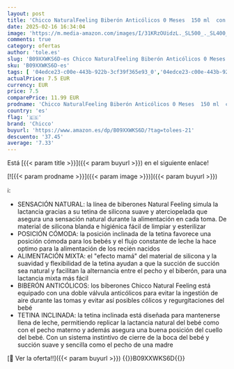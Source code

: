 ```yaml
---
layout: post
title: 'Chicco NaturalFeeling Biberón Anticólicos 0 Meses  150 ml  con Tetina Inclinada de Silicona Suave y Doble Válvula Anti Cólicos  Alimentación Natural y Lactancia Mixta  Rosa'
date: 2025-02-16 16:34:04
image: 'https://m.media-amazon.com/images/I/31KRzOUidzL._SL500_._SL400_.jpg'
comments: true
category: ofertas
author: 'tole.es'
slug: 'B09XXWKS6D-es Chicco NaturalFeeling Biberón Anticólicos 0 Meses 150 ml...'
sku: 'B09XXWKS6D-es'
tags: [ '04edce23-c00e-443b-922b-3cf39f365e93_0','04edce23-c00e-443b-922b-3cf39f365e93_6601','Arborist Merchandising Root','Bebé','Biberones','Biberones y accesorios','Chicco | Alimentos','Lactancia y alimentación','Self Service','Special Features Stores','biberón','chicco','lactancia','🇪🇸', ]
actualPrice: 7.5 EUR
currency: EUR
price: 7.5
comparePrice: 11.99 EUR
prodname: 'Chicco NaturalFeeling Biberón Anticólicos 0 Meses  150 ml  con Tetina Inclinada de Silicona Suave y Doble Válvula Anti Cólicos  Alimentación Natural y Lactancia Mixta  Rosa'
country: 'es'
flag: '🇪🇸'
brand: 'Chicco'
buyurl: 'https://www.amazon.es/dp/B09XXWKS6D/?tag=tolees-21'
descuento: '37.45'
average: '7.33'
---
```


Está [{{< param title >}}]({{< param buyurl >}}) en el siguiente enlace!

[![{{< param prodname >}}]({{< param image >}})]({{< param buyurl >}})

ℹ️:

- SENSACIÓN NATURAL: la línea de biberones Natural Feeling simula la lactancia gracias a su tetina de silicona suave y aterciopelada que asegura una sensación natural durante la alimentación en cada toma. De material de silicona blanda e higiénica fácil de limpiar y esterilizar
- POSICIÓN CÓMODA: la posición inclinada de la tetina favorece una posición cómoda para los bebés y el flujo constante de leche la hace optimo para la alimentación de los recién nacidos
- ALIMENTACIÓN MIXTA: el "efecto mamá" del material de silicona y la suavidad y flexibilidad de la tetina ayudan a que la succión de succión sea natural y facilitan la alternancia entre el pecho y el biberón, para una lactancia mixta más fácil
- BIBERÓN ANTICÓLICOS: los biberones Chicco Natural Feeling está equipado con una doble válvula anticólicos para evitar la ingestión de aire durante las tomas y evitar así posibles cólicos y regurgitaciones del bebé
- TETINA INCLINADA: la tetina inclinada está diseñada para mantenerse llena de leche, permitiendo replicar la lactancia natural del bebé como con el pecho materno y además asegura una buena posición del cuello del bebé. Con un sistema instintivo de cierre de la boca del bebé y succión suave y sencilla como el pecho de una madre

[🛒 Ver la oferta!!]({{< param buyurl >}})
{{<world>}}B09XXWKS6D{{</world>}}
